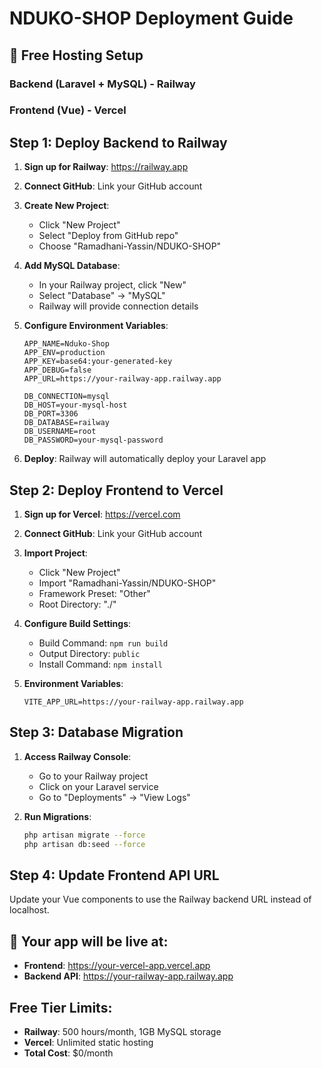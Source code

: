 # NDUKO-SHOP Deployment Guide

## 🚀 Free Hosting Setup

### Backend (Laravel + MySQL) - Railway
### Frontend (Vue) - Vercel

## Step 1: Deploy Backend to Railway

1. **Sign up for Railway**: https://railway.app
2. **Connect GitHub**: Link your GitHub account
3. **Create New Project**: 
   - Click "New Project"
   - Select "Deploy from GitHub repo"
   - Choose "Ramadhani-Yassin/NDUKO-SHOP"

4. **Add MySQL Database**:
   - In your Railway project, click "New"
   - Select "Database" → "MySQL"
   - Railway will provide connection details

5. **Configure Environment Variables**:
   ```
   APP_NAME=Nduko-Shop
   APP_ENV=production
   APP_KEY=base64:your-generated-key
   APP_DEBUG=false
   APP_URL=https://your-railway-app.railway.app
   
   DB_CONNECTION=mysql
   DB_HOST=your-mysql-host
   DB_PORT=3306
   DB_DATABASE=railway
   DB_USERNAME=root
   DB_PASSWORD=your-mysql-password
   ```

6. **Deploy**: Railway will automatically deploy your Laravel app

## Step 2: Deploy Frontend to Vercel

1. **Sign up for Vercel**: https://vercel.com
2. **Connect GitHub**: Link your GitHub account
3. **Import Project**:
   - Click "New Project"
   - Import "Ramadhani-Yassin/NDUKO-SHOP"
   - Framework Preset: "Other"
   - Root Directory: "./"

4. **Configure Build Settings**:
   - Build Command: `npm run build`
   - Output Directory: `public`
   - Install Command: `npm install`

5. **Environment Variables**:
   ```
   VITE_APP_URL=https://your-railway-app.railway.app
   ```

## Step 3: Database Migration

1. **Access Railway Console**:
   - Go to your Railway project
   - Click on your Laravel service
   - Go to "Deployments" → "View Logs"

2. **Run Migrations**:
   ```bash
   php artisan migrate --force
   php artisan db:seed --force
   ```

## Step 4: Update Frontend API URL

Update your Vue components to use the Railway backend URL instead of localhost.

## 🎉 Your app will be live at:
- **Frontend**: https://your-vercel-app.vercel.app
- **Backend API**: https://your-railway-app.railway.app

## Free Tier Limits:
- **Railway**: 500 hours/month, 1GB MySQL storage
- **Vercel**: Unlimited static hosting
- **Total Cost**: $0/month
